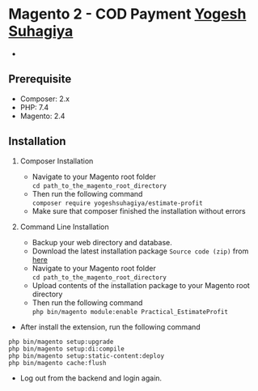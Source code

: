 # Magento 2 - COD Payment [Yogesh Suhagiya](https://github.com/yogeshsuhagiya)
- 

## **Prerequisite**
- Composer: 2.x
- PHP: 7.4
- Magento: 2.4

## **Installation** 
1. Composer Installation
      - Navigate to your Magento root folder<br />
            `cd path_to_the_magento_root_directory`
      - Then run the following command<br />
            `composer require yogeshsuhagiya/estimate-profit`<br />
      - Make sure that composer finished the installation without errors

 2. Command Line Installation
      - Backup your web directory and database.
      - Download the latest installation package `Source code (zip)` from [here](https://github.com/yogeshsuhagiya/estimate-profit/releases)
      - Navigate to your Magento root folder<br />
            `cd path_to_the_magento_root_directory`<br />
      - Upload contents of the installation package to your Magento root directory
      - Then run the following command<br />
            `php bin/magento module:enable Practical_EstimateProfit`<br />
   
- After install the extension, run the following command
```
php bin/magento setup:upgrade
php bin/magento setup:di:compile
php bin/magento setup:static-content:deploy
php bin/magento cache:flush
```
- Log out from the backend and login again.

